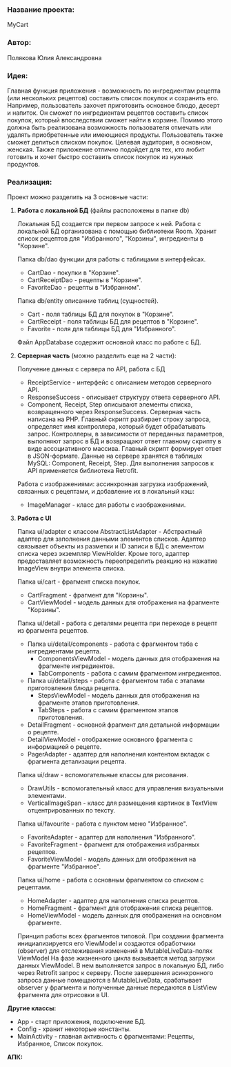 ### Название проекта:
MyCart

### Автор:
Полякова Юлия Александровна

### Идея:
Главная функция приложения - возможность по ингредиентам рецепта (или нескольких рецептов) составить список покупок и сохранить его.
Например, пользователь захочет приготовить основное блюдо, десерт и напиток. Он сможет по ингредиентам рецептов составить список покупок, который впоследствии сможет найти в корзине.
Помимо этого должна быть реализована возможность пользователя отмечать или удалять приобретенные или имеющиеся продукты.
Пользователь также сможет делиться списком покупок.
Целевая аудитория, в основном, женская. Также приложение отлично подойдет для тех, кто любит готовить и хочет быстро составить список покупок из нужных продуктов.

### Реализация:
Проект можно разделить на 3 основные части:

1. **Работа с локальной БД** (файлы расположены в папке db)

   Локальная БД создается при первом запросе к ней.
   Работа с локальной БД организована с помощью библиотеки Room.
   Хранит список рецептов для "Избранного", "Корзины", ингредиенты в "Корзине".
   
   Папка db/dao функции для работы с таблицами в интерфейсах.
   - CartDao - покупки в "Корзине".
   - CartReceiptDao - рецепты в "Корзине".
   - FavoriteDao - рецепты в "Избранном".

   Папка db/entity описанние таблиц (сущностей).
   - Cart - поля таблицы БД для покупок в "Корзине".
   - CartReceipt - поля таблицы БД для рецептов в "Корзине".
   - Favorite - поля для таблицы БД для "Избранного".

   Файл AppDatabase содержит основной класс по работе с БД. 

2. **Серверная часть** (можно разделить еще на 2 части):

   Получение данных с сервера по API, работа с БД
   - ReceiptService - интерфейс с описанием методов серверного API.
   - ResponseSuccess - описывает структуру ответа серверного API.
   - Component, Receipt, Step описывают элементы списка, возвращенного через ResponseSuccess.
   Серверная часть написана на PHP. Главный скрипт разбирает строку запроса, определяет имя контроллера, который будет обрабатывать запрос.
   Контроллеры, в зависимости от переданных параметров, выполняют запрос в БД и возвращают ответ главному скрипту в виде ассоциативного массива.
   Главный скрипт формирует ответ в JSON-формате.
   Данные на сервере хранятся в таблицах MySQL: Component, Receipt, Step. 
   Для выполнения запросов к API применяется библиотека Retrofit.
   
   Работа с изображениями: ассинхронная загрузка изображений, связанных с рецептами, и добавление их в локальный кэш:
    - ImageManager - класс для работы с изображениями.

3. **Работа с UI**

   Папка ui/adapter с классом AbstractListAdapter - Абстрактный адаптер для заполнения данными элементов списков. 
   Адаптер связывает объекты из разметки и ID записи в БД с элементом списка через экземпляр ViewHolder.
   Кроме того, адаптер предоставляет возможность переопределить реакцию на нажатие ImageView внутри элемента списка.

   Папка ui/cart - фрагмент списка покупок.
   - CartFragment - фрагмент для "Корзины".
   - CartViewModel - модель данных для отображения на фрагменте "Корзины".
   
   Папка ui/detail - работа с деталями рецепта при переходе в рецепт из фрагмента рецептов.
   - Папка ui/detail/components - работа с фрагментом таба с ингредиентами рецепта.
       - ComponentsViewModel - модель данных для отображения на фрагменте ингредиентов.
       - TabComponents - работа с самим фрагментом ингредиентов.
   - Папка ui/detail/steps - работа с фрагментом таба с этапами приготовления блюда рецепта.
       - StepsViewModel - модель данных для отображения на фрагменте этапов приготовления.
       - TabSteps - работа с самим фрагментом этапов приготовления.
   - DetailFragment - основной фрагмент для детальной информации о рецепте.
   - DetailViewModel - отображение основного фрагмента с информацией о рецепте.
   - PagerAdapter - адаптер для наполнения контентом вкладок с фрагмента детализации рецепта.

   Папка ui/draw - вспомогательные классы для рисования.
   - DrawUtils - вспомогательный класс для управления визуальными элементами.
   - VerticalImageSpan - класс для размещения картинок в TextView отцентрированных по тексту.
   
   Папка ui/favourite - работа с пунктом меню "Избранное".
   - FavoriteAdapter - адаптер для наполнения "Избранного".
   - FavoriteFragment - фрагмент для отображения избранных рецептов.
   - FavoriteViewModel - модель данных для отображения на фрагменте "Избранное".

   Папка ui/home - работа с основным фрагментом со списком с рецептами.
   - HomeAdapter - адаптер для наполнения списка рецептов.
   - HomeFragment - фрагмент для отображения списка рецептов.
   - HomeViewModel - модель данных для отображения на основном фрагменте.

   Принцип работы всех фрагментов типовой. При создании фрагмента инициализируется его ViewModel и создаются обработчики (observer) для отслеживания изменений в MutableLiveData-полях ViewModel
   На фазе жизненного цикла вызывается метод загрузки данных ViewModel. В нем выполняется запрос в локальную БД, либо через Retrofit запрос к серверу.
   После завершения асинхронного запроса данные помещаются в MutableLiveData, срабатывает observer у фрагмента и полученные данные передаются в ListView фрагмента для отрисовки в UI.

**Другие классы:**
- App - старт приложения, подключение БД.
- Config - хранит некоторые константы.
- MainActivity - главная активность с фрагментами: Рецепты, Избранное, Список покупок.

**АПК:**
